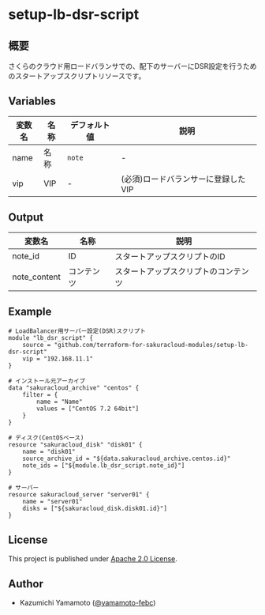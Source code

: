 # setup-lb-dsr-script

## 概要

さくらのクラウド用ロードバランサでの、配下のサーバーにDSR設定を行うためのスタートアップスクリプトリソースです。
  
## Variables

| 変数名        | 名称     | デフォルト値 | 説明       | 
|--------------|----------|---------|---------------|
|name          | 名称      | `note`    | - |
|vip           | VIP      | -            | (必須)ロードバランサーに登録したVIP |
  
## Output

| 変数名           | 名称       | 説明       | 
|-----------------|------------|------------|
|note_id          | ID         |  スタートアップスクリプトのID |
|note_content     | コンテンツ   |  スタートアップスクリプトのコンテンツ |

## Example

```main.if:サンプル
# LoadBalancer用サーバー設定(DSR)スクリプト
module "lb_dsr_script" {
    source = "github.com/terraform-for-sakuracloud-modules/setup-lb-dsr-script"
    vip = "192.168.11.1"
}

# インストール元アーカイブ
data "sakuracloud_archive" "centos" {
    filter = {
        name = "Name"
        values = ["CentOS 7.2 64bit"]
    }
}

# ディスク(CentOSベース)
resource "sakuracloud_disk" "disk01" {
    name = "disk01"
    source_archive_id = "${data.sakuracloud_archive.centos.id}"
    note_ids = ["${module.lb_dsr_script.note_id}"]
}

# サーバー
resource sakuracloud_server "server01" {
    name = "server01"
    disks = ["${sakuracloud_disk.disk01.id}"]
}

```

## License

  This project is published under [Apache 2.0 License](LICENSE).

## Author

  * Kazumichi Yamamoto ([@yamamoto-febc](https://github.com/yamamoto-febc))
